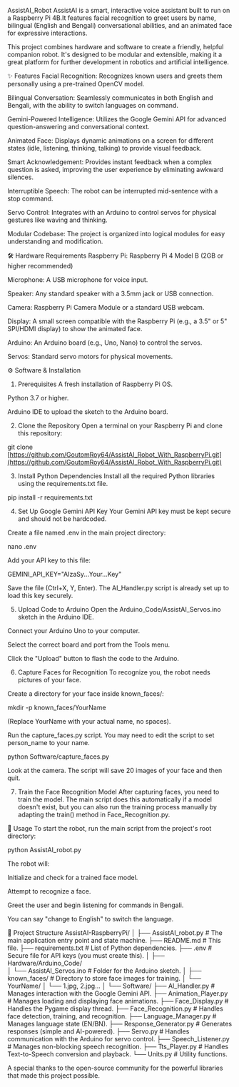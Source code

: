 AssistAI_Robot
AssistAI is a smart, interactive voice assistant built to run on a Raspberry Pi 4B.It features facial recognition to greet users by name, bilingual (English and Bengali) conversational abilities, and an animated face for expressive interactions.

This project combines hardware and software to create a friendly, helpful companion robot. It's designed to be modular and extensible, making it a great platform for further development in robotics and artificial intelligence.

✨ Features
Facial Recognition: Recognizes known users and greets them personally using a pre-trained OpenCV model.

Bilingual Conversation: Seamlessly communicates in both English and Bengali, with the ability to switch languages on command.

Gemini-Powered Intelligence: Utilizes the Google Gemini API for advanced question-answering and conversational context.

Animated Face: Displays dynamic animations on a screen for different states (idle, listening, thinking, talking) to provide visual feedback.

Smart Acknowledgement: Provides instant feedback when a complex question is asked, improving the user experience by eliminating awkward silences.

Interruptible Speech: The robot can be interrupted mid-sentence with a stop command.

Servo Control: Integrates with an Arduino to control servos for physical gestures like waving and thinking.

Modular Codebase: The project is organized into logical modules for easy understanding and modification.

🛠️ Hardware Requirements
Raspberry Pi: Raspberry Pi 4 Model B (2GB or higher recommended)

Microphone: A USB microphone for voice input.

Speaker: Any standard speaker with a 3.5mm jack or USB connection.

Camera: Raspberry Pi Camera Module or a standard USB webcam.

Display: A small screen compatible with the Raspberry Pi (e.g., a 3.5" or 5" SPI/HDMI display) to show the animated face.

Arduino: An Arduino board (e.g., Uno, Nano) to control the servos.

Servos: Standard servo motors for physical movements.

⚙️ Software & Installation
1. Prerequisites
A fresh installation of Raspberry Pi OS.

Python 3.7 or higher.

Arduino IDE to upload the sketch to the Arduino board.

2. Clone the Repository
Open a terminal on your Raspberry Pi and clone this repository:

git clone [https://github.com/GoutomRoy64/AssistAI_Robot_With_RaspberryPi.git](https://github.com/GoutomRoy64/AssistAI_Robot_With_RaspberryPi.git)


3. Install Python Dependencies
Install all the required Python libraries using the requirements.txt file.

pip install -r requirements.txt

4. Set Up Google Gemini API Key
Your Gemini API key must be kept secure and should not be hardcoded.

Create a file named .env in the main project directory:

nano .env

Add your API key to this file:

GEMINI_API_KEY="AIzaSy...Your...Key"

Save the file (Ctrl+X, Y, Enter). The AI_Handler.py script is already set up to load this key securely.

5. Upload Code to Arduino
Open the Arduino_Code/AssistAI_Servos.ino sketch in the Arduino IDE.

Connect your Arduino Uno to your computer.

Select the correct board and port from the Tools menu.

Click the "Upload" button to flash the code to the Arduino.

6. Capture Faces for Recognition
To recognize you, the robot needs pictures of your face.

Create a directory for your face inside known_faces/:

mkdir -p known_faces/YourName

(Replace YourName with your actual name, no spaces).

Run the capture_faces.py script. You may need to edit the script to set person_name to your name.

python Software/capture_faces.py

Look at the camera. The script will save 20 images of your face and then quit.

7. Train the Face Recognition Model
After capturing faces, you need to train the model. The main script does this automatically if a model doesn't exist, but you can also run the training process manually by adapting the train() method in Face_Recognition.py.

🚀 Usage
To start the robot, run the main script from the project's root directory:

python AssistAI_robot.py

The robot will:

Initialize and check for a trained face model.

Attempt to recognize a face.

Greet the user and begin listening for commands in Bengali.

You can say "change to English" to switch the language.

📂 Project Structure
AssistAI-RaspberryPi/
│
├── AssistAI_robot.py       # The main application entry point and state machine.
├── README.md               # This file.
├── requirements.txt        # List of Python dependencies.
├── .env                    # Secure file for API keys (you must create this).
│
├── Hardware/Arduino_Code/         
│   └── AssistAI_Servos.ino       # Folder for the Arduino sketch.
│
├── known_faces/            # Directory to store face images for training.
│   └── YourName/
│       └── 1.jpg, 2.jpg...
│
└── Software/
    ├── AI_Handler.py           # Manages interaction with the Google Gemini API.
    ├── Animation_Player.py     # Manages loading and displaying face animations.
    ├── Face_Display.py         # Handles the Pygame display thread.
    ├── Face_Recognition.py     # Handles face detection, training, and recognition.
    ├── Language_Manager.py     # Manages language state (EN/BN).
    ├── Response_Generator.py   # Generates responses (simple and AI-powered).
    ├── Servo.py                # Handles communication with the Arduino for servo control.
    ├── Speech_Listener.py      # Manages non-blocking speech recognition.
    ├── Tts_Player.py           # Handles Text-to-Speech conversion and playback.
    └── Units.py                # Utility functions.


A special thanks to the open-source community for the powerful libraries that made this project possible.
